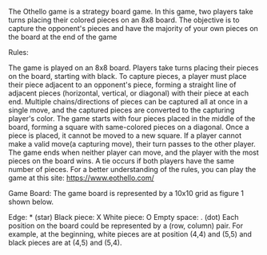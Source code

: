 The Othello game is a strategy board game. In this game, two players take turns placing their colored pieces on an 8x8 board. The objective is to capture the opponent's pieces and have the majority of your own pieces on the board at the end of the game

Rules:

The game is played on an 8x8 board.
Players take turns placing their pieces on the board, starting with black.
To capture pieces, a player must place their piece adjacent to an opponent's piece, forming a straight line of adjacent pieces (horizontal, vertical, or diagonal) with their piece at each end.
Multiple chains/directions of pieces can be captured all at once in a single move, and the captured pieces are converted to the capturing player's color.
The game starts with four pieces placed in the middle of the board, forming a square with same-colored pieces on a diagonal.
Once a piece is placed, it cannot be moved to a new square.
If a player cannot make a valid move(a capturing move), their turn passes to the other player.
The game ends when neither player can move, and the player with the most pieces on the board wins. A tie occurs if both players have the same number of pieces.
For a better understanding of the rules, you can play the game at this site: https://www.eothello.com/

Game Board: The game board is represented by a 10x10 grid as figure 1 shown below.

Edge: * (star)
Black piece: X
White piece: O
Empty space: . (dot)
Each position on the board could be represented by a (row, column) pair. For example, at the beginning, white pieces are at position (4,4) and (5,5) and black pieces are at (4,5) and (5,4). 
